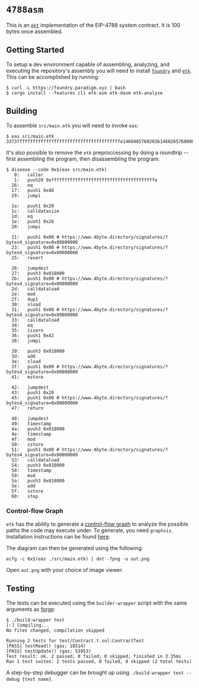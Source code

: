 # `4788asm`

This is an [`ekt`][etk] implementation of the EIP-4788
system contract. It is 100 bytes once assembled.

## Getting Started

To setup a dev environment capable of assembling, analyzing, and executing the
repository's assembly you will need to install [`foundry`][foundry] and
[`etk`][etk]. This can be accomplished by running:

```console
$ curl -L https://foundry.paradigm.xyz | bash
$ cargo install --features cli etk-asm etk-dasm etk-analyze
```

## Building

To assemble `src/main.etk` you will need to invoke `eas`:

```console
$ eas src/main.etk
3373fffffffffffffffffffffffffffffffffffffffe146048576020361460265760006000fd5b6201800060003506805460003514156042576201800001546000525b60206000f35b426201800042065560003562018000420662018000015500
```

It's also possible to remove the `etk` preproccessing by doing a roundtrip --
first assembling the program, then disassembling the program:

```console
$ disease --code 0x$(eas src/main.etk)
   0:   caller
   1:   push20 0xfffffffffffffffffffffffffffffffffffffffe
  16:   eq
  17:   push1 0x48
  19:   jumpi

  1a:   push1 0x20
  1c:   calldatasize
  1d:   eq
  1e:   push1 0x26
  20:   jumpi

  21:   push1 0x00 # https://www.4byte.directory/signatures/?bytes4_signature=0x00000000
  23:   push1 0x00 # https://www.4byte.directory/signatures/?bytes4_signature=0x00000000
  25:   revert

  26:   jumpdest
  27:   push3 0x018000
  2b:   push1 0x00 # https://www.4byte.directory/signatures/?bytes4_signature=0x00000000
  2d:   calldataload
  2e:   mod
  2f:   dup1
  30:   sload
  31:   push1 0x00 # https://www.4byte.directory/signatures/?bytes4_signature=0x00000000
  33:   calldataload
  34:   eq
  35:   iszero
  36:   push1 0x42
  38:   jumpi

  39:   push3 0x018000
  3d:   add
  3e:   sload
  3f:   push1 0x00 # https://www.4byte.directory/signatures/?bytes4_signature=0x00000000
  41:   mstore

  42:   jumpdest
  43:   push1 0x20
  45:   push1 0x00 # https://www.4byte.directory/signatures/?bytes4_signature=0x00000000
  47:   return

  48:   jumpdest
  49:   timestamp
  4a:   push3 0x018000
  4e:   timestamp
  4f:   mod
  50:   sstore
  51:   push1 0x00 # https://www.4byte.directory/signatures/?bytes4_signature=0x00000000
  53:   calldataload
  54:   push3 0x018000
  58:   timestamp
  59:   mod
  5a:   push3 0x018000
  5e:   add
  5f:   sstore
  60:   stop
```

### Control-flow Graph

`etk` has the ability to generate a [control-flow graph][cfg] to analyze the
possible paths the code may execute under. To generate, you  need `graphviz`.
Installation instructions can be found [here][graphviz].

The diagram can then be generated using the following:

```console
ecfg -c 0x$(eas ./src/main.etk) | dot -Tpng -o out.png
```

Open `out.png` with your choice of image viewer.

## Testing

The tests can be executed using the `builder-wrapper` script with the same
arguments as [forge][forge]:

```console
$ ./build-wrapper test
[⠆] Compiling...
No files changed, compilation skipped

Running 2 tests for test/Contract.t.sol:ContractTest
[PASS] testRead() (gas: 18514)
[PASS] testUpdate() (gas: 53953)
Test result: ok. 2 passed; 0 failed; 0 skipped; finished in 3.35ms
Ran 1 test suites: 2 tests passed, 0 failed, 0 skipped (2 total tests)
```

A step-by-step debugger can be brought up using `./build-wrapper test --debug {test name}`.

[cfg]: https://en.wikipedia.org/wiki/Control-flow_graph
[etk]: https://github.com/quilt/etk
[forge]: https://github.com/foundry-rs/foundry/blob/master/forge
[foundry]: https://getfoundry.sh/
[graphviz]: https://graphviz.org/download/
